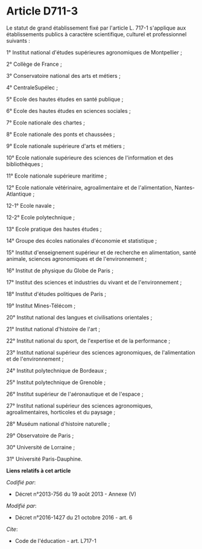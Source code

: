 # Article D711-3

Le statut de grand établissement fixé par l'article L. 717-1 s'applique aux établissements publics à caractère scientifique,
culturel et professionnel suivants : 

1° Institut national d'études supérieures agronomiques de Montpellier ; 

2° Collège de France ; 

3° Conservatoire national des arts et métiers ; 

4° CentraleSupélec ; 

5° Ecole des hautes études en santé publique ; 

6° Ecole des hautes études en sciences sociales ; 

7° Ecole nationale des chartes ; 

8° Ecole nationale des ponts et chaussées ; 

9° Ecole nationale supérieure d'arts et métiers ; 

10° Ecole nationale supérieure des sciences de l'information et des bibliothèques ; 

11° Ecole nationale supérieure maritime ; 

12° Ecole nationale vétérinaire, agroalimentaire et de l'alimentation, Nantes-Atlantique ; 

12-1° Ecole navale ; 

12-2° Ecole polytechnique ;

13° Ecole pratique des hautes études ; 

14° Groupe des écoles nationales d'économie et statistique ; 

15° Institut d'enseignement supérieur et de recherche en alimentation, santé animale, sciences agronomiques et de
l'environnement ; 

16° Institut de physique du Globe de Paris ; 

17° Institut des sciences et industries du vivant et de l'environnement ; 

18° Institut d'études politiques de Paris ; 

19° Institut Mines-Télécom ; 

20° Institut national des langues et civilisations orientales ; 

21° Institut national d'histoire de l'art ; 

22° Institut national du sport, de l'expertise et de la performance ; 

23° Institut national supérieur des sciences agronomiques, de l'alimentation et de l'environnement ; 

24° Institut polytechnique de Bordeaux ; 

25° Institut polytechnique de Grenoble ; 

26° Institut supérieur de l'aéronautique et de l'espace ; 

27° Institut national supérieur des sciences agronomiques, agroalimentaires, horticoles et du paysage ; 

28° Muséum national d'histoire naturelle ; 

29° Observatoire de Paris ; 

30° Université de Lorraine ; 

31° Université Paris-Dauphine.

**Liens relatifs à cet article**

_Codifié par_:

  - Décret n°2013-756 du 19 août 2013 -  Annexe (V)

_Modifié par_:

  - Décret n°2016-1427 du 21 octobre 2016 - art. 6

_Cite_:

  - Code de l'éducation - art. L717-1
